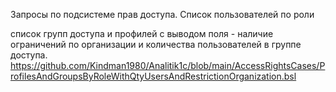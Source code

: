 Запросы по подсистеме прав доступа.
Список пользователей по роли

список групп доступа и профилей с выводом поля - наличие ограничений по организации и количества пользователей в группе доступа.
https://github.com/Kindman1980/Analitik1c/blob/main/AccessRightsCases/ProfilesAndGroupsByRoleWithQtyUsersAndRestrictionOrganization.bsl
